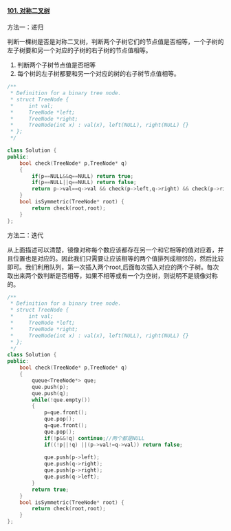 #### [101. 对称二叉树](https://leetcode-cn.com/problems/symmetric-tree/)

方法一：递归

判断一棵树是否是对称二叉树，判断两个子树它们的节点值是否相等，一个子树的左子树要和另一个对应的子树的右子树的节点值相等。

1. 判断两个子树节点值是否相等
2. 每个树的左子树都要和另一个对应的树的右子树节点值相等。

```c++
/**
 * Definition for a binary tree node.
 * struct TreeNode {
 *     int val;
 *     TreeNode *left;
 *     TreeNode *right;
 *     TreeNode(int x) : val(x), left(NULL), right(NULL) {}
 * };
 */

class Solution {
public:
    bool check(TreeNode* p,TreeNode* q)
    {
        if(p==NULL&&q==NULL) return true;
        if(p==NULL||q==NULL) return false;
        return p->val==q->val && check(p->left,q->right) && check(p->right,q->left);
    }
    bool isSymmetric(TreeNode* root) {
        return check(root,root);
    }
};
```



方法二：迭代

从上面描述可以清楚，镜像对称每个数应该都存在另一个和它相等的值对应着，并且位置也是对应的。因此我们只需要让应该相等的两个值排列成相邻的，然后比较即可。我们利用队列，第一次插入两个root,后面每次插入对应的两个子树。每次取出来两个数判断是否相等，如果不相等或有一个为空树，则说明不是镜像对称的。

```c++
/**
 * Definition for a binary tree node.
 * struct TreeNode {
 *     int val;
 *     TreeNode *left;
 *     TreeNode *right;
 *     TreeNode(int x) : val(x), left(NULL), right(NULL) {}
 * };
 */
class Solution {
public:
    bool check(TreeNode* p,TreeNode* q)
    {
        queue<TreeNode*> que;
        que.push(p);
        que.push(q);
        while(!que.empty())
        {
            p=que.front();
            que.pop();
            q=que.front();
            que.pop();
            if(!p&&!q) continue;//两个都是NULL
            if((!p||!q) ||(p->val!=q->val)) return false;
            
            que.push(p->left);
            que.push(q->right);
            que.push(p->right);
            que.push(q->left);
        }
        return true;
    }
    bool isSymmetric(TreeNode* root) {
        return check(root,root);
    }
};
```

